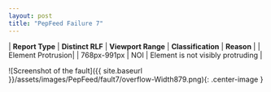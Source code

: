 ```yaml
---
layout: post
title: "PepFeed Failure 7"
---
```

| **Report Type** | **Distinct RLF** | **Viewport Range** | **Classification** | **Reason** |
| Element Protrusion|  | 768px-991px | NOI | Element is not visibly protruding | 

![Screenshot of the fault]({{ site.baseurl }}/assets/images/PepFeed/fault7/overflow-Width879.png){: .center-image }